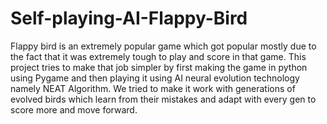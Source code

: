 # Self-playing-AI-Flappy-Bird
Flappy bird is an extremely popular game which got popular mostly due to the fact that it was extremely tough to play and score in that game. This project tries to make that job simpler by first making the game in python using Pygame and then playing it using AI neural evolution technology namely NEAT Algorithm. We tried to make it work with generations of evolved birds which learn from their mistakes and adapt with every gen to score more and move forward.
